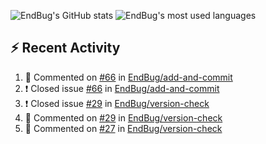 ![EndBug's GitHub stats](https://github-readme-stats.vercel.app/api?username=endbug&show_icons=true)
![EndBug's most used languages](https://github-readme-stats.vercel.app/api/top-langs/?username=endbug&layout=compact)

## ⚡ Recent Activity

<!--START_SECTION:activity-->
1. 💬 Commented on [#66](https://github.com//EndBug/add-and-commit/issues/66) in [EndBug/add-and-commit](https://github.com//EndBug/add-and-commit)
2. ❗️ Closed issue [#66](https://github.com//EndBug/add-and-commit/issues/66) in [EndBug/add-and-commit](https://github.com//EndBug/add-and-commit)
3. ❗️ Closed issue [#29](https://github.com//EndBug/version-check/issues/29) in [EndBug/version-check](https://github.com//EndBug/version-check)
4. 💬 Commented on [#29](https://github.com//EndBug/version-check/issues/29) in [EndBug/version-check](https://github.com//EndBug/version-check)
5. 💬 Commented on [#27](https://github.com//EndBug/version-check/issues/27) in [EndBug/version-check](https://github.com//EndBug/version-check)
<!--END_SECTION:activity-->
